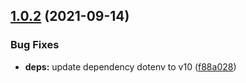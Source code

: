 ## [1.0.2](https://github.com/rajasegar/wgit/compare/v1.0.1...v1.0.2) (2021-09-14)


### Bug Fixes

* **deps:** update dependency dotenv to v10 ([f88a028](https://github.com/rajasegar/wgit/commit/f88a02814c048ab0da66ab2fb29ab10b4ade4826))
